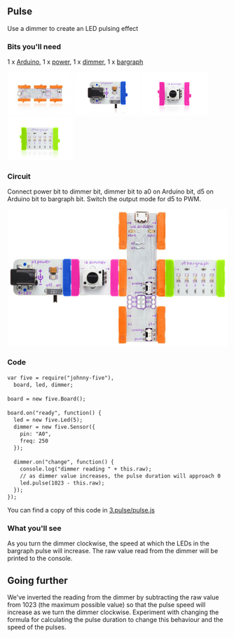 ## Pulse

Use a dimmer to create an LED pulsing effect



### Bits you'll need

1 x [Arduino](http://littlebits.cc/bits/arduino), 1 x [power](http://littlebits.cc/bits/littlebits-power), 1 x [dimmer](http://littlebits.cc/bits/dimmer), 1 x [bargraph](http://littlebits.cc/bits/bargraph)

![image](../images/arduino.jpg)
![image](../images/power.jpg)
![image](../images/dimmer.jpg)
![image](../images/bargraph.jpg)

### Circuit

Connect power bit to dimmer bit, dimmer bit to a0 on Arduino bit, d5 on Arduino bit to bargraph bit. Switch the output mode for d5 to PWM.

![image](../images/pulse_twist.jpg)

### Code

    var five = require("johnny-five"), 
      board, led, dimmer;

    board = new five.Board();

    board.on("ready", function() {
      led = new five.Led(5);
      dimmer = new five.Sensor({
        pin: "A0",
        freq: 250
      });

      dimmer.on("change", function() {
        console.log("dimmer reading " + this.raw);
        // as dimmer value increases, the pulse duration will approach 0
        led.pulse(1023 - this.raw);
      });
    });

You can find a copy of this code in [3.pulse/pulse.js](./pulse.js)

### What you'll see

As you turn the dimmer clockwise, the speed at which the LEDs in the bargraph pulse will increase. The raw value read from the dimmer will be printed to the console.

## Going further

We've inverted the reading from the dimmer by subtracting the raw value from 1023 (the maximum possible value) so that the pulse speed will increase as we turn the dimmer clockwise.  Experiment with changing the formula for calculating the pulse duration to change this behaviour and the speed of the pulses.
